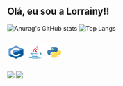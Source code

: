 ## Olá, eu sou a Lorrainy!!

![Anurag's GitHub stats](https://github-readme-stats.vercel.app/api?username=lorrainysilvap\&rank_icon=github&theme=dracula)
![Top Langs](https://github-readme-stats.vercel.app/api/top-langs/?username=lorrainysilvap&hide_progress=true&show_icons=true&theme=dracula)
<div style = "display: inline_block"><br>
  <img align="center" alt="Lorrainy-C" height="30" width="40" src="https://raw.githubusercontent.com/devicons/devicon/master/icons/c/c-original.svg">
  <img align="center" alt="Lorrainy-Java" height="30" width="40" src="https://raw.githubusercontent.com/devicons/devicon/master/icons/java/java-original.svg">
  <img align="center" alt="Lorrainy-Python" height="30" width="40" src="https://raw.githubusercontent.com/devicons/devicon/master/icons/python/python-original.svg">
  
##
<div>
  <a href="www.linkedin.com/in/lstech" targer="_blank"><img src="https://img.shields.io/badge/LinkedIn-0077B5?style=for-the-badge&logo=linkedin&logoColor=white" target="_blank"></a>
   <a href="https://www.instagram.com/wluv.lory/profilecard/?igsh=MTEzejF3MWJvanRmOQ%3D%3D" targer="_blank"><img src="https://img.shields.io/badge/-Instagram-%23E4405F?style=for-the-badge&logo=instagram&logoColor=white" target="_blank"></a>
</div>
